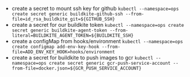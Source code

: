 - create a secret to mount ssh key for github
  `kubectl --namespace=ops create secret generic buildkite-github-ssh --from-file=id_rsa_buildkite_git=${GITHUB_SSH}`
- create a secret for our buildkite token
  `kubectl --namespace=ops create secret generic buildkite-agent-token --from-literal=BUILDKITE_AGENT_TOKEN=${BUILDKITE_SSH}`
- create a configMap from hooks/environment 
  `kubectl --namespace=ops create configmap add-env-key-hook --from-file=ADD_ENV_KEY_HOOK=hooks/environment`
- create a secret for buildkite to push images to gcr
  <!-- `kubectl --namespace=ops create secret docker-registry gcr-pusher-key --docker-server=https://gcr.io --docker-username=_json_key --docker-password="$(cat ${GCR_PUSHER_JSON})" --docker-email=steven@stevenjohnston.ca` -->
  `kubectl --namespace=ops create secret generic gcr-push-service-account --from-file=docker.json=${GCR_PUSH_SERVICE_ACCOUNT}`
